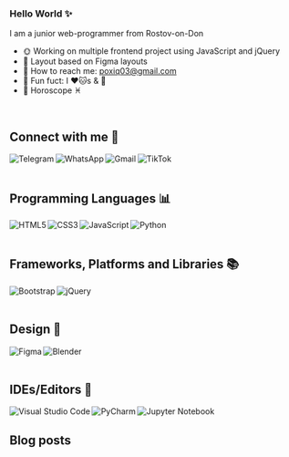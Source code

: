 ### Hello World ✨
I am a junior web-programmer from Rostov-on-Don 
- 🌞 Working on multiple frontend project using JavaScript and jQuery
- 🥑 Layout based on Figma layouts 
- 🐨 How to reach me: poxiq03@gmail.com
- 🍉 Fun fuct: I ❤️🐱s & 🌼
- 💚 Horoscope ♓


<br>


## Connect with me 🔗

 [<img align = "left" alt = "Telegram" src = "https://img.shields.io/badge/Telegram-2CA5E0?style=for-the-badge&logo=telegram&logoColor=white"/>](https://t.me/poxiQ)
 
 <img align = "left" alt = "WhatsApp" src = "https://img.shields.io/badge/WhatsApp-25D366?style=for-the-badge&logo=whatsapp&logoColor=white" />
 
 [<img align = "left" alt = "Gmail" src = "https://img.shields.io/badge/Gmail-D14836?style=for-the-badge&logo=gmail&logoColor=white" />](https://mail.google.com//poxiq03@gmail.com)
 
 [<img align = "left" alt = "TikTok" src = "https://img.shields.io/badge/TikTok-%23000000.svg?style=for-the-badge&logo=TikTok&logoColor=white" />](https://vm.tiktok.com/ZSJcpG48V/)
 
 
<br>
<br>


## Programming Languages 📊

<img align = "left" alt = "HTML5" src = "https://img.shields.io/badge/html5-%23E34F26.svg?style=for-the-badge&logo=html5&logoColor=white"/>

<img align = "left" alt = "CSS3" src = "https://img.shields.io/badge/css3-%231572B6.svg?style=for-the-badge&logo=css3&logoColor=white"/>

<img align = "left" alt = "JavaScript" src = "https://img.shields.io/badge/javascript-%23323330.svg?style=for-the-badge&logo=javascript&logoColor=%23F7DF1E"/>

<img align = "left" alt = "Python" src = "https://img.shields.io/badge/python-3670A0?style=for-the-badge&logo=python&logoColor=ffdd54"/>

<br>
<br>


## Frameworks, Platforms and Libraries 📚

<img align = "left" alt = "Bootstrap" src = "https://img.shields.io/badge/bootstrap-%23563D7C.svg?style=for-the-badge&logo=bootstrap&logoColor=white"/>

<img align = "left" alt = "jQuery" src = "https://img.shields.io/badge/jquery-%230769AD.svg?style=for-the-badge&logo=jquery&logoColor=white"/>


<br>
<br>


## Design 🌸

<img align = "left" alt = "Figma" src = "https://img.shields.io/badge/figma-%23F24E1E.svg?style=for-the-badge&logo=figma&logoColor=white"/>

<img align = "left" alt = "Blender" src = "https://img.shields.io/badge/blender-%23F5792A.svg?style=for-the-badge&logo=blender&logoColor=white"/>


<br>
<br>


## IDEs/Editors 🚀

<img align = "left" alt = "Visual Studio Code" src = "https://img.shields.io/badge/Visual%20Studio%20Code-0078d7.svg?style=for-the-badge&logo=visual-studio-code&logoColor=white"/>

<img align = "left" alt = "PyCharm" src = "https://img.shields.io/badge/pycharm-143?style=for-the-badge&logo=pycharm&logoColor=black&color=black&labelColor=green"/>

<img align = "left" alt = "Jupyter Notebook" src = "https://img.shields.io/badge/jupyter-%23FA0F00.svg?style=for-the-badge&logo=jupyter&logoColor=white"/>
<br>


## Blog posts
<!-- BLOG-POST-LIST:START -->
 
<!-- BLOG-POST-LIST:END -->
